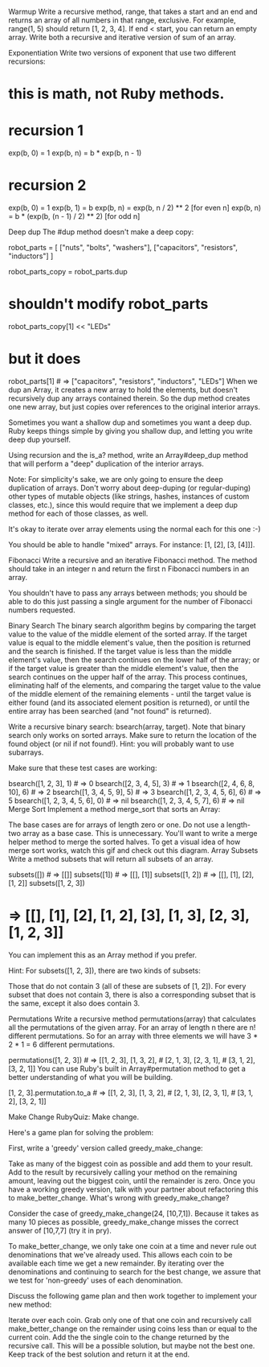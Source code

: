 Warmup
Write a recursive method, range, that takes a start and an end and returns an array of all numbers in that range, exclusive. For example, range(1, 5) should return [1, 2, 3, 4]. If end < start, you can return an empty array.
Write both a recursive and iterative version of sum of an array.

Exponentiation
Write two versions of exponent that use two different recursions:

# this is math, not Ruby methods.

# recursion 1
exp(b, 0) = 1
exp(b, n) = b * exp(b, n - 1)

# recursion 2
exp(b, 0) = 1
exp(b, 1) = b
exp(b, n) = exp(b, n / 2) ** 2             [for even n]
exp(b, n) = b * (exp(b, (n - 1) / 2) ** 2) [for odd n]

Deep dup
The #dup method doesn't make a deep copy:

robot_parts = [
  ["nuts", "bolts", "washers"],
  ["capacitors", "resistors", "inductors"]
]

robot_parts_copy = robot_parts.dup

# shouldn't modify robot_parts
robot_parts_copy[1] << "LEDs"
# but it does
robot_parts[1] # => ["capacitors", "resistors", "inductors", "LEDs"]
When we dup an Array, it creates a new array to hold the elements, but doesn't recursively dup any arrays contained therein. So the dup method creates one new array, but just copies over references to the original interior arrays.

Sometimes you want a shallow dup and sometimes you want a deep dup. Ruby keeps things simple by giving you shallow dup, and letting you write deep dup yourself.

Using recursion and the is_a? method, write an Array#deep_dup method that will perform a "deep" duplication of the interior arrays.

Note: For simplicity's sake, we are only going to ensure the deep duplication of arrays. Don't worry about deep-duping (or regular-duping) other types of mutable objects (like strings, hashes, instances of custom classes, etc.), since this would require that we implement a deep dup method for each of those classes, as well.

It's okay to iterate over array elements using the normal each for this one :-)

You should be able to handle "mixed" arrays. For instance: [1, [2], [3, [4]]].

Fibonacci
Write a recursive and an iterative Fibonacci method. The method should take in an integer n and return the first n Fibonacci numbers in an array.

You shouldn't have to pass any arrays between methods; you should be able to do this just passing a single argument for the number of Fibonacci numbers requested.

Binary Search
The binary search algorithm begins by comparing the target value to the value of the middle element of the sorted array. If the target value is equal to the middle element's value, then the position is returned and the search is finished. If the target value is less than the middle element's value, then the search continues on the lower half of the array; or if the target value is greater than the middle element's value, then the search continues on the upper half of the array. This process continues, eliminating half of the elements, and comparing the target value to the value of the middle element of the remaining elements - until the target value is either found (and its associated element position is returned), or until the entire array has been searched (and "not found" is returned).

Write a recursive binary search: bsearch(array, target). Note that binary search only works on sorted arrays. Make sure to return the location of the found object (or nil if not found!). Hint: you will probably want to use subarrays.

Make sure that these test cases are working:

bsearch([1, 2, 3], 1) # => 0
bsearch([2, 3, 4, 5], 3) # => 1
bsearch([2, 4, 6, 8, 10], 6) # => 2
bsearch([1, 3, 4, 5, 9], 5) # => 3
bsearch([1, 2, 3, 4, 5, 6], 6) # => 5
bsearch([1, 2, 3, 4, 5, 6], 0) # => nil
bsearch([1, 2, 3, 4, 5, 7], 6) # => nil
Merge Sort
Implement a method merge_sort that sorts an Array:

The base cases are for arrays of length zero or one. Do not use a length-two array as a base case. This is unnecessary.
You'll want to write a merge helper method to merge the sorted halves.
To get a visual idea of how merge sort works, watch this gif and check out this diagram.
Array Subsets
Write a method subsets that will return all subsets of an array.

subsets([]) # => [[]]
subsets([1]) # => [[], [1]]
subsets([1, 2]) # => [[], [1], [2], [1, 2]]
subsets([1, 2, 3])
# => [[], [1], [2], [1, 2], [3], [1, 3], [2, 3], [1, 2, 3]]
You can implement this as an Array method if you prefer.

Hint: For subsets([1, 2, 3]), there are two kinds of subsets:

Those that do not contain 3 (all of these are subsets of [1, 2]).
For every subset that does not contain 3, there is also a corresponding subset that is the same, except it also does contain 3.

Permutations
Write a recursive method permutations(array) that calculates all the permutations of the given array. For an array of length n there are n! different permutations. So for an array with three elements we will have 3 * 2 * 1 = 6 different permutations.

permutations([1, 2, 3]) # => [[1, 2, 3], [1, 3, 2],
                        #     [2, 1, 3], [2, 3, 1],
                        #     [3, 1, 2], [3, 2, 1]]
You can use Ruby's built in Array#permutation method to get a better understanding of what you will be building.

[1, 2, 3].permutation.to_a  # => [[1, 2, 3], [1, 3, 2],
                            #     [2, 1, 3], [2, 3, 1],
                            #     [3, 1, 2], [3, 2, 1]]
                            
Make Change
RubyQuiz: Make change.

Here's a game plan for solving the problem:

First, write a 'greedy' version called greedy_make_change:

Take as many of the biggest coin as possible and add them to your result.
Add to the result by recursively calling your method on the remaining amount, leaving out the biggest coin, until the remainder is zero.
Once you have a working greedy version, talk with your partner about refactoring this to make_better_change. What's wrong with greedy_make_change?

Consider the case of greedy_make_change(24, [10,7,1]). Because it takes as many 10 pieces as possible, greedy_make_change misses the correct answer of [10,7,7] (try it in pry).

To make_better_change, we only take one coin at a time and never rule out denominations that we've already used. This allows each coin to be available each time we get a new remainder. By iterating over the denominations and continuing to search for the best change, we assure that we test for 'non-greedy' uses of each denomination.

Discuss the following game plan and then work together to implement your new method:

Iterate over each coin.
Grab only one of that one coin and recursively call make_better_change on the remainder using coins less than or equal to the current coin.
Add the the single coin to the change returned by the recursive call. This will be a possible solution, but maybe not the best one.
Keep track of the best solution and return it at the end.
